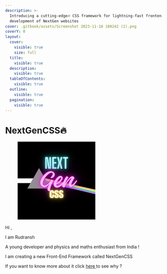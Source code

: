 ```yaml
---
description: >-
  Introducing a cutting-edge🔥 CSS framework for lightning-fast frontend
  development of NextGen websites
cover: .gitbook/assets/Screenshot 2023-11-18 180242 (2).png
coverY: 0
layout:
  cover:
    visible: true
    size: full
  title:
    visible: true
  description:
    visible: true
  tableOfContents:
    visible: true
  outline:
    visible: true
  pagination:
    visible: true
---
```


# NextGenCSS🔥

<figure><img src=".gitbook/assets/logo.png" alt="" width="250"><figcaption></figcaption></figure>

Hi ,

I am Rudransh&#x20;

A young developer and physics and maths enthusiast from India !

I am creating a new Front-End Framework called NextGenCSS&#x20;

If you want to know more about it click [here ](nextgen/why/)to see why ?
